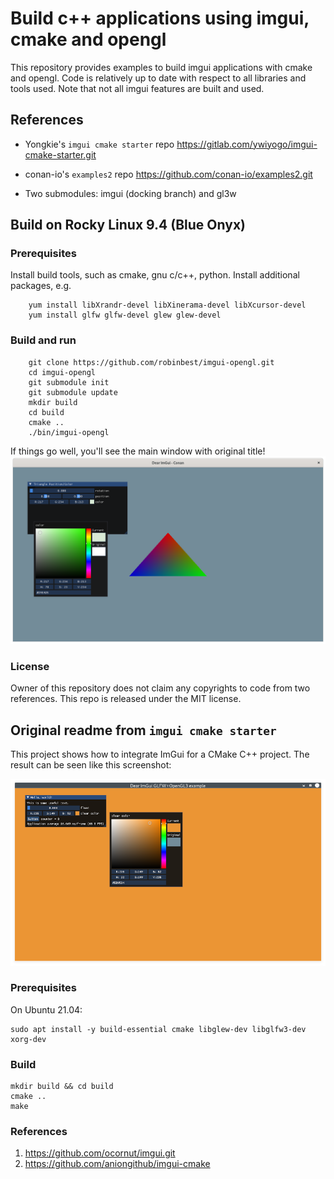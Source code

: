 # Build c++ applications using imgui, cmake and opengl

This repository provides examples to build imgui applications with cmake and opengl. Code is relatively up to date with respect to all libraries and tools used. Note that not all imgui features are built and used.


## References
- Yongkie's `imgui cmake starter` repo
https://gitlab.com/ywiyogo/imgui-cmake-starter.git

- conan-io's `examples2` repo
https://github.com/conan-io/examples2.git

- Two submodules: imgui (docking branch) and gl3w


## Build on Rocky Linux 9.4 (Blue Onyx)

### Prerequisites

Install build tools, such as cmake, gnu c/c++, python. Install additional packages, e.g.

```
    yum install libXrandr-devel libXinerama-devel libXcursor-devel
    yum install glfw glfw-devel glew glew-devel
```


### Build and run

```
    git clone https://github.com/robinbest/imgui-opengl.git
    cd imgui-opengl
    git submodule init
    git submodule update
    mkdir build
    cd build
    cmake ..
    ./bin/imgui-opengl
```

If things go well, you'll see the main window with original title!
![OpenGL Example](./images/opengl0.png)

### License

Owner of this repository does not claim any copyrights to code from two references. This repo is released under the MIT license.


## Original readme from `imgui cmake starter`

This project shows how to integrate ImGui for a CMake C++ project. The result can be seen like this screenshot:

![CMake Example](./images/screenshot.png)

### Prerequisites

On Ubuntu 21.04:

```
sudo apt install -y build-essential cmake libglew-dev libglfw3-dev xorg-dev
```

### Build

```
mkdir build && cd build
cmake ..
make
```

### References

1. https://github.com/ocornut/imgui.git
2. https://github.com/aniongithub/imgui-cmake